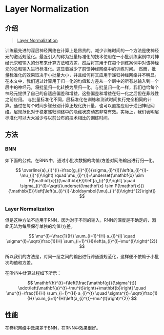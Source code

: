 # Layer Normalization

## 介绍

> [Layer Normalization](https://arxiv.org/pdf/1607.06450.pdf)

训练最先进的深层神经网络在计算上是昂贵的。减少训练时间的一个方法是使神经元的激活规范化。最近引入的称为批量标准化的技术使用在一小批训练案例中对神经元求和输入的分布来计算方法和方差，然后将其用于在每个训练案例中对该神经元的总和输入进行标准化。这显着减少了前馈神经网络中的训练时间。 然而，批量标准化的效果取决于小批量大小，并且如何将其应用于递归神经网络并不明显。 在本文中，我们通过计算用于归一化的均值和方差从一个层中的所有总输入到一个层中的神经元，将批量归一化转换为层归一化。与批量归一化一样，我们也给每个神经元提供了自己的自适应偏差和增益，这些偏差和增益在归一化之后但在非线性之前应用。 与批量标准化不同，层标准化在训练和测试时间执行完全相同的计算。通过在每个时间步骤分别计算正规化统计量，也可以直接应用于递归神经网络。层规范化对于稳定递归网络中的隐藏状态动态非常有效。实际上，我们表明层标准化可以大大减少与以前公布的技术相比的训练时间。

## 方法

### BNN

如下面的公式，在BNN中，通过小批次数据的均值/方差对网络输出进行归一化。

$$
\overline{a}_{i}^{l}=\frac{g_{i}^{l}}{\sigma_{i}^{l}}\left(a_{i}^{l}-\mu_{i}^{l}\right) \quad \mu_{i}^{l}=\underset{\mathbf{x} \sim P(\mathbf{x})}{\mathbb{E}}\left[a_{i}^{l}\right] \quad \sigma_{i}^{l}=\sqrt{\underset{\mathbf{x} \sim P(\mathbf{x})}{\mathbb{E}}\left[\left(a_{i}^{l}-\boldsymbol{\mu}_{i}^{l}\right)^{2}\right]}
$$

### Layer Normalization

但是这种方法不适用于RNN，因为对于不同的输入，RNN的深度是不确定的，因此无法为每层保存单独的均值/方差。

$$
\mu^{l}=\frac{1}{H} \sum_{i=1}^{H} a_{i}^{l} \quad \sigma^{l}=\sqrt{\frac{1}{H} \sum_{i=1}^{H}\left(a_{i}^{l}-\mu^{l}\right)^{2}}
$$

所以我们的方法是，对同一层之间的输出进行跨通道规范化，这样便不依赖于小批次均值和方差。

在RNN中计算过程如下所示：

$$
\mathbf{h}^{t}=f\left[\frac{\mathbf{g}}{\sigma^{t}} \odot\left(\mathbf{a}^{t}-\mu^{t}\right)+\mathbf{b}\right] \quad \mu^{t}=\frac{1}{H} \sum_{i=1}^{H} a_{i}^{t} \quad \sigma^{t}=\sqrt{\frac{1}{H} \sum_{i=1}^{H}\left(a_{i}^{t}-\mu^{t}\right)^{2}}
$$

## 性能

在卷积网络中效果差于BNN，在RNN中效果很好。



